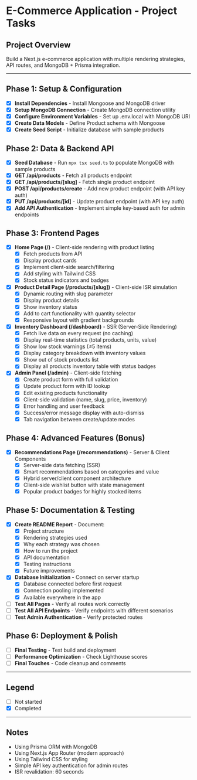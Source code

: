 # E-Commerce Application - Project Tasks

## Project Overview
Build a Next.js e-commerce application with multiple rendering strategies, API routes, and MongoDB + Prisma integration.

---

## Phase 1: Setup & Configuration
- [x] **Install Dependencies** - Install Mongoose and MongoDB driver
- [x] **Setup MongoDB Connection** - Create MongoDB connection utility
- [x] **Configure Environment Variables** - Set up .env.local with MongoDB URI
- [x] **Create Data Models** - Define Product schema with Mongoose
- [x] **Create Seed Script** - Initialize database with sample products

## Phase 2: Data & Backend API
- [x] **Seed Database** - Run `npx tsx seed.ts` to populate MongoDB with sample products
- [x] **GET /api/products** - Fetch all products endpoint
- [x] **GET /api/products/[slug]** - Fetch single product endpoint
- [x] **POST /api/products/create** - Add new product endpoint (with API key auth)
- [x] **PUT /api/products/[id]** - Update product endpoint (with API key auth)
- [x] **Add API Authentication** - Implement simple key-based auth for admin endpoints

## Phase 3: Frontend Pages
- [x] **Home Page (/)** - Client-side rendering with product listing
  - [x] Fetch products from API
  - [x] Display product cards
  - [x] Implement client-side search/filtering
  - [x] Add styling with Tailwind CSS
  - [x] Stock status indicators and badges
- [x] **Product Detail Page (/products/[slug])** - Client-side ISR simulation
  - [x] Dynamic routing with slug parameter
  - [x] Display product details
  - [x] Show inventory status
  - [x] Add to cart functionality with quantity selector
  - [x] Responsive layout with gradient backgrounds
- [x] **Inventory Dashboard (/dashboard)** - SSR (Server-Side Rendering)
  - [x] Fetch live data on every request (no caching)
  - [x] Display real-time statistics (total products, units, value)
  - [x] Show low stock warnings (≤5 items)
  - [x] Display category breakdown with inventory values
  - [x] Show out of stock products list
  - [x] Display all products inventory table with status badges
- [x] **Admin Panel (/admin)** - Client-side fetching
  - [x] Create product form with full validation
  - [x] Update product form with ID lookup
  - [x] Edit existing products functionality
  - [x] Client-side validation (name, slug, price, inventory)
  - [x] Error handling and user feedback
  - [x] Success/error message display with auto-dismiss
  - [x] Tab navigation between create/update modes

## Phase 4: Advanced Features (Bonus)
- [x] **Recommendations Page (/recommendations)** - Server & Client Components
  - [x] Server-side data fetching (SSR)
  - [x] Smart recommendations based on categories and value
  - [x] Hybrid server/client component architecture
  - [x] Client-side wishlist button with state management
  - [x] Popular product badges for highly stocked items

## Phase 5: Documentation & Testing
- [x] **Create README Report** - Document:
  - [x] Project structure
  - [x] Rendering strategies used
  - [x] Why each strategy was chosen
  - [x] How to run the project
  - [x] API documentation
  - [x] Testing instructions
  - [x] Future improvements
- [x] **Database Initialization** - Connect on server startup
  - [x] Database connected before first request
  - [x] Connection pooling implemented
  - [x] Available everywhere in the app
- [ ] **Test All Pages** - Verify all routes work correctly
- [ ] **Test All API Endpoints** - Verify endpoints with different scenarios
- [ ] **Test Admin Authentication** - Verify protected routes

## Phase 6: Deployment & Polish
- [ ] **Final Testing** - Test build and deployment
- [ ] **Performance Optimization** - Check Lighthouse scores
- [ ] **Final Touches** - Code cleanup and comments

---

## Legend
- [ ] Not started
- [x] Completed

---

## Notes
- Using Prisma ORM with MongoDB
- Using Next.js App Router (modern approach)
- Using Tailwind CSS for styling
- Simple API key authentication for admin routes
- ISR revalidation: 60 seconds
